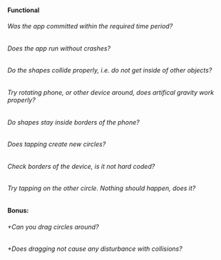 #### Functional

###### Was the app committed within the required time period?

###### Does the app run without crashes?

###### Do the shapes collide properly, i.e. do not get inside of other objects?

###### Try rotating phone, or other device around, does artifical gravity work properly?

###### Do shapes stay inside borders of the phone?

###### Does tapping create new circles?

###### Check borders of the device, is it not hard coded?

###### Try tapping on the other circle. Nothing should happen, does it?

#### Bonus:

###### +Can you drag circles around?

###### +Does dragging not cause any disturbance with collisions?

